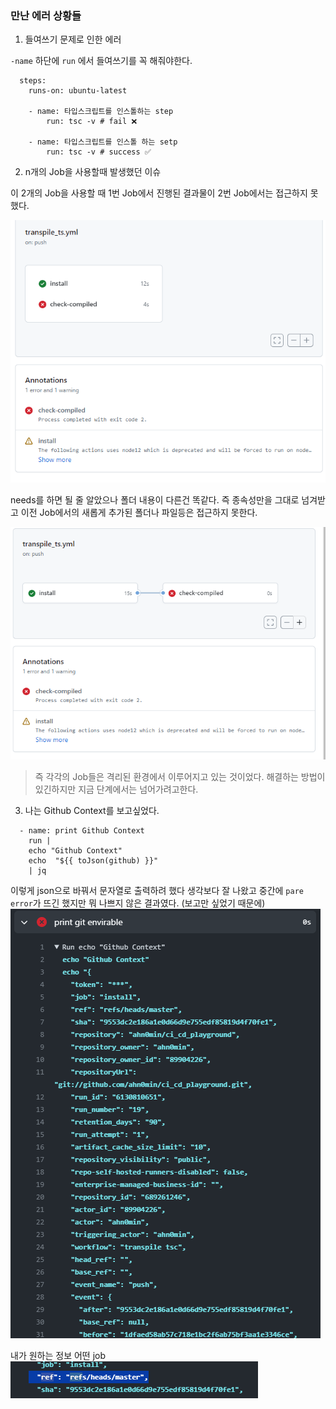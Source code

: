 ### 만난 에러 상황들

1. 들여쓰기 문제로 인한 에러

`-name` 하단에 `run` 에서 들여쓰기를 꼭 해줘야한다.

```
  steps:
    runs-on: ubuntu-latest

    - name: 타입스크립트를 인스톨하는 step
        run: tsc -v # fail ❌

    - name: 타입스크립트를 인스톨 하는 setp
        run: tsc -v # success ✅
```

2. n개의 Job을 사용할때 발생했던 이슈

이 2개의 Job을 사용할 때 1번 Job에서 진행된 결과물이 2번 Job에서는 접근하지 못했다.

![Alt text](images/issue/jobs.png)

needs를 하면 될 줄 알았으나 폴더 내용이 다른건 똑같다.
즉 종속성만을 그대로 넘겨받고 이전 Job에서의 새롭게 추가된 폴더나 파일등은 접근하지 못한다.

![Alt text](images/issue/jobs_needs.png)

> 즉 각각의 Job들은 격리된 환경에서 이루어지고 있는 것이었다.
> 해결하는 방법이 있긴하지만 지금 단계에서는 넘어가려고한다.

3. 나는 Github Context를 보고싶었다.

```
  - name: print Github Context
    run |
    echo "Github Context"
    echo  "${{ toJson(github) }}"
    | jq
```

이렇게 json으로 바꿔서 문자열로 출력하려 했다 생각보다 잘 나왔고 중간에 `pare error`가 뜨긴 했지만 뭐 나쁘지 않은 결과였다. (보고만 싶었기 때문에)
![Alt text](image.png)

내가 원하는 정보 어떤 job
![Alt text](image-1.png)
